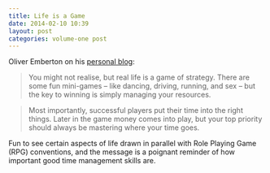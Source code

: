 ```yaml
---
title: Life is a Game
date: 2014-02-10 10:39
layout: post
categories: volume-one post
---
```

Oliver Emberton on his [personal blog](http://oliveremberton.com/2014/life-is-a-game-this-is-your-strategy-guide/): 

> You might not realise, but real life is a game of strategy. There are some fun mini-games – like dancing, driving, running, and sex – but the key to winning is simply managing your resources.

> Most importantly, successful players put their time into the right things. Later in the game money comes into play, but your top priority should always be mastering where your time goes.

Fun to see certain aspects of life drawn in parallel with Role Playing Game (RPG) conventions, and the message is a poignant reminder of how important good time management skills are. 